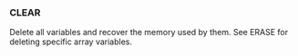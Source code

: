 

### CLEAR

Delete all variables and recover the memory used by them. See ERASE for deleting specific array variables.